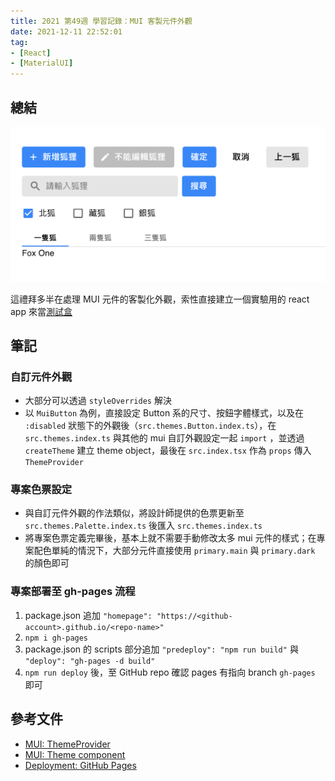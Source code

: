 ```yaml
---
title: 2021 第49週 學習記錄：MUI 客製元件外觀
date: 2021-12-11 22:52:01
tag:
- [React]
- [MaterialUI]
---
```


## 總結

![demo](/2021/work-log-w49/react-mui.png)

這禮拜多半在處理 MUI 元件的客製化外觀，索性直接建立一個實驗用的 react app 來當[測試盒](https://tzynwang.github.io/react-mui/)

## 筆記

### 自訂元件外觀

- 大部分可以透過 `styleOverrides` 解決
- 以 `MuiButton` 為例，直接設定 Button 系的尺寸、按鈕字體樣式，以及在 `:disabled` 狀態下的外觀後（`src.themes.Button.index.ts`），在 `src.themes.index.ts` 與其他的 mui 自訂外觀設定一起 `import` ，並透過 `createTheme` 建立 theme object，最後在 `src.index.tsx` 作為 `props` 傳入 `ThemeProvider`

<script src="https://gist.github.com/tzynwang/efa3400afcc8d3308c0a12d33a991247.js"></script>

### 專案色票設定

- 與自訂元件外觀的作法類似，將設計師提供的色票更新至 `src.themes.Palette.index.ts` 後匯入 `src.themes.index.ts`
- 將專案色票定義完畢後，基本上就不需要手動修改太多 mui 元件的樣式；在專案配色單純的情況下，大部分元件直接使用 `primary.main` 與 `primary.dark` 的顏色即可

<script src="https://gist.github.com/tzynwang/4f3b878282237a0c7941cb6e22a64f12.js"></script>

### 專案部署至 gh-pages 流程

1. package.json 追加 `"homepage": "https://<github-account>.github.io/<repo-name>"`
1. `npm i gh-pages`
1. package.json 的 scripts 部分追加 `"predeploy": "npm run build"` 與 `"deploy": "gh-pages -d build"`
1. `npm run deploy` 後，至 GitHub repo 確認 pages 有指向 branch `gh-pages` 即可

## 參考文件

- [MUI: ThemeProvider](https://mui.com/customization/theming/#themeprovider)
- [MUI: Theme component](https://mui.com/customization/theme-components/)
- [Deployment: GitHub Pages](https://create-react-app.dev/docs/deployment/#github-pages)

